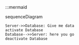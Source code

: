:::mermaid

sequenceDiagram

    Server->>Database: Give me data
    activate Database
    Database-->>Server: here you go
    deactivate Database
